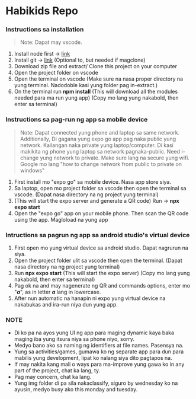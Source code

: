 ﻿# Habikids Repo

### Instructions sa installation
> Note: Dapat may vscode.
1.  Install node first -> [link](//https://nodejs.org/en/download)
2.  Install git -> [link](https://git-scm.com/book/en/v2/Getting-Started-Installing-Git) (Optional to, but needed if magclone)
3.  Download zip file and extract/ Clone this project on your computer
4.  Open the project folder on vscode
5.  Open the terminal on vscode (Make sure na nasa proper directory na yung terminal. Nadodoble kasi yung folder pag in-extract.)
6.  On the terminal run **npm install** (This will download all the modules needed para ma run yung app)  (Copy mo lang yung nakabold, then enter sa terminal)


### Instructions sa pag-run ng app sa mobile device 
> Note: Dapat connected yung phone and laptop sa same network. Additionally, Di gagana yung expo go app pag naka public yung network. Kailangan naka private yung laptop/computer. Di kasi makikita ng phone yung laptop sa network pagnaka-public. Need i-change yung network to private. Make sure lang na secure yung wifi. Google mo lang "how to change network from public to private on windows"
1.  First install mo "expo go" sa mobile device. Nasa app store siya.
2.  Sa laptop, open mo project folder sa vscode then open the terminal sa vscode. (Dapat nasa directory na ng project yung terminal)
4. (This will start the expo server and generate a QR code) Run -> **npx expo start** 
5.  Open the "expo go" app on your mobile phone. Then scan the QR code using the app. Magloload na yung app


### Intructions sa pagrun ng app sa android studio's virtual device
1. First open mo yung virtual device sa android studio. Dapat nagrurun na siya.
2. Open the project folder ulit sa vscode then open the terminal. (Dapat nasa directory na ng project yung terminal)
3. Run **npx expo start** (This will start the expo server) (Copy mo lang yung nakabold, then enter sa terminal)
4. Pag ok na and may nagenerate ng QR and commands options, enter mo "***a***", as in letter ***a*** lang in lowercase.
5. After nun automatic na hanapin ni expo yung virtual device na nakabukas and ira-run niya dun yung app.


### NOTE
- Di ko pa na ayos yung UI ng app para maging dynamic kaya baka maging iba yung itsura niya sa phone niyo, sorry.
- Medyo bano ako sa naming ng identifiers at file names. Pasensya na.
- Yung sa activities/games, gumawa ko ng separate app para dun para mabilis yung development, lipat ko nalang siya dito pagtapos na.
- If may nakita kang mali o ways para ma-improve yung gawa ko in any part of the project, chat ka lang, ty.
- Pag may concern, chat ka lang.
- Yung img folder di pa sila nakaclassify, siguro by wednesday ko na ayusin, medyo busy ako this monday and tuesday.
